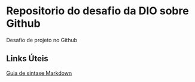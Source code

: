 # Repositorio do desafio da DIO sobre Github
Desafio de projeto no Github

## Links Úteis
[Guia de sintaxe Markdown](https://www.markdownguide.org/basic-syntax/)
